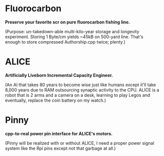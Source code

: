 <!--
Projects upcoming on a need-to-show basis.
-->



# Fluorocarbon

**Preserve your favorite scr on pure fluorocarbon fishing line.**

(Purpose: un-takedown-able multi-kilo-year storage and longevity experiment. Storing 1 Byte/cm yields ~45kB on 500-yard line. That's enough to store compressed Authorship.cpp twice; plenty.)

# ALICE

**Artificially Liveborn Incremental Capacity Engineer.**

(An AI that takes 80 years to become wise just like humans except it'll take 8,000 years due to RAM outsourcing synaptic activity to the CPU. ALICE is a robot that is 2 arms and a camera on a desk, learning to play Legos and eventually, replace the coin battery on my watch.)

# Pinny

**cpp-to-real power pin interface for ALICE's motors.**

(Pinny will be realized with or without ALICE, I need a proper power signal system like the Rpi pins except not that garbage at all.)
